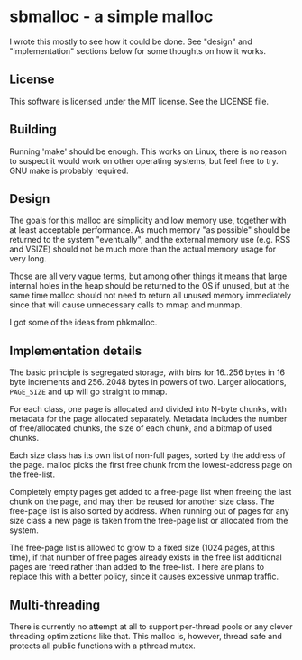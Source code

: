 sbmalloc - a simple malloc
==========================

I wrote this mostly to see how it could be done. See "design" and
"implementation" sections below for some thoughts on how it works.

## License ##

This software is licensed under the MIT license. See the LICENSE file.

## Building ##

Running 'make' should be enough. This works on Linux, there is no reason to
suspect it would work on other operating systems, but feel free to try. GNU
make is probably required.

## Design ##

The goals for this malloc are simplicity and low memory use, together with at
least acceptable performance. As much memory "as possible" should be returned
to the system "eventually", and the external memory use (e.g. RSS and VSIZE)
should not be much more than the actual memory usage for very long.

Those are all very vague terms, but among other things it means that large
internal holes in the heap should be returned to the OS if unused, but at the
same time malloc should not need to return all unused memory immediately since
that will cause unnecessary calls to mmap and munmap.

I got some of the ideas from phkmalloc.

## Implementation details ##

The basic principle is segregated storage, with bins for 16..256 bytes in
16 byte increments and 256..2048 bytes in powers of two. Larger allocations,
`PAGE_SIZE` and up will go straight to mmap.

For each class, one page is allocated and divided into N-byte chunks, with
metadata for the page allocated separately. Metadata includes the number of
free/allocated chunks, the size of each chunk, and a bitmap of used chunks.

Each size class has its own list of non-full pages, sorted by the address of
the page. malloc picks the first free chunk from the lowest-address page on the
free-list.

Completely empty pages get added to a free-page list when freeing the last
chunk on the page, and may then be reused for another size class. The free-page
list is also sorted by address. When running out of pages for any size class a
new page is taken from the free-page list or allocated from the system.

The free-page list is allowed to grow to a fixed size (1024 pages, at this
time), if that number of free pages already exists in the free list additional
pages are freed rather than added to the free-list. There are plans to replace
this with a better policy, since it causes excessive unmap traffic.

## Multi-threading ##

There is currently no attempt at all to support per-thread pools or any clever
threading optimizations like that. This malloc is, however, thread safe and
protects all public functions with a pthread mutex.
